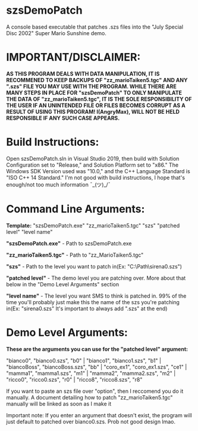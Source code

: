 # szsDemoPatch
A console based executable that patches .szs files into the "July Special Disc 2002" Super Mario Sunshine demo.

# **IMPORTANT/DISCLAIMER**:
**AS THIS PROGRAM DEALS WITH DATA MANIPULATION, IT IS RECOMMENED TO KEEP BACKUPS OF "zz_marioTaiken5.tgc" AND ANY ".szs" FILE YOU MAY USE WITH THE PROGRAM. WHILE THERE ARE MANY STEPS IN PLACE FOR "szsDemoPatch" TO ONLY MANIPULATE THE DATA OF "zz_marioTaiken5.tgc", IT IS THE SOLE RESPONSIBILITY OF THE USER IF AN UNINTENDED FILE OR FILES BECOMES CORRUPT AS A RESULT OF USING THIS PROGRAM! I(AngryMax), WILL NOT BE HELD RESPONSIBLE IF ANY SUCH CASE APPEARS.**

# **Build Instructions:**
Open szsDemoPatch.sln in Visual Studio 2019, then build with Solution Configuration set to "Release," and Solution Platform set to "x86." The Windows SDK Version used was "10.0," and the C++ Language Standard is "ISO C++ 14 Standard." I'm not good with build instructions, I hope that's enough/not too much information ¯\_(ツ)_/¯

# **Command Line Arguments:**
**Template:** "szsDemoPatch.exe" "zz_marioTaiken5.tgc" "szs" "patched level" "level name"

**"szsDemoPatch.exe"** - Path to szsDemoPatch.exe

**"zz_marioTaiken5.tgc"** - Path to "zz_MarioTaiken5.tgc"

**"szs"** - Path to the level you want to patch in(Ex: "C:\Path\sirena0.szs")

**"patched level"** - The demo level you are patching over. More about that below in the "Demo Level Arguments" section

**"level name"** - The level you want SMS to think is patched in. 99% of the time you'll probably just make this the name of the szs you're patching in(Ex: "sirena0.szs" It's important to always add ".szs" at the end)

# **Demo Level Arguments:**
**These are the arguments you can use for the "patched level" argument:**

"bianco0", "bianco0.szs", "b0" | "bianco1", "bianco1.szs", "b1" | "biancoBoss", "biancoBoss.szs", "bb" | "coro_ex1", "coro_ex1.szs", "ce1" | "mamma1", "mamma1.szs", "m1" |
"mamma2", "mamma2.szs", "m2" | "ricco0", "ricco0.szs", "r0" | "ricco8", "ricco8.szs", "r8"

If you want to paste an szs file over "option", then I reccomend you do it manually. A document detailing how to patch "zz_marioTaiken5.tgc" manually will be linked as soon as I make it

 Important note: If you enter an argument that doesn't exist, the program will just default to patched over bianco0.szs. Prob not good design lmao.
